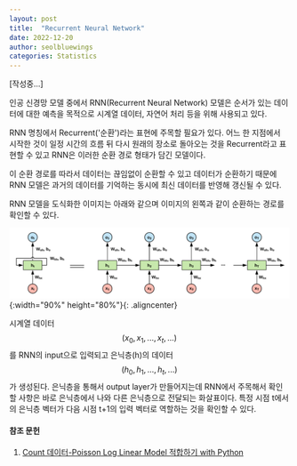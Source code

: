 ```yaml
---
layout: post
title:  "Recurrent Neural Network"
date: 2022-12-20
author: seolbluewings
categories: Statistics
---
```


[작성중...]

인공 신경망 모델 중에서 RNN(Recurrent Neural Network) 모델은 순서가 있는 데이터에 대한 예측을 목적으로 시계열 데이터, 자연어 처리 등을 위해 사용되고 있다.

RNN 명칭에서 Recurrent('순환')라는 표현에 주목할 필요가 있다. 어느 한 지점에서 시작한 것이 일정 시간의 흐름 뒤 다시 원래의 장소로 돌아오는 것을 Recurrent라고 표현할 수 있고 RNN은 이러한 순환 경로 형태가 담긴 모델이다.

이 순환 경로를 따라서 데이터는 끊임없이 순환할 수 있고 데이터가 순환하기 때문에 RNN 모델은 과거의 데이터를 기억하는 동시에 최신 데이터를 반영해 갱신될 수 있다.

RNN 모델을 도식화한 이미지는 아래와 같으며 이미지의 왼쪽과 같이 순환하는 경로를 확인할 수 있다.

![RNN](https://github.com/seolbluewings/seolbluewings.github.io/blob/master/assets/rnn_1.png?raw=true){:width="90%" height="80%"}{: .aligncenter}

시계열 데이터 $$(x_{0},x_{1},...,x_{t},...)$$를 RNN의 input으로 입력되고 은닉층(h)의 데이터 $$(h_{0},h_{1},...,h_{t},...)$$가 생성된다. 은닉층을 통해서 output layer가 만들어지는데 RNN에서 주목해서 확인할 사항은 바로 은닉층에서 나와 다른 은닉층으로 전달되는 화살표이다. 특정 시점 t에서의 은닉층 벡터가 다음 시점 t+1의 입력 벡터로 역할하는 것을 확인할 수 있다.








#### 참조 문헌
1. [Count 데이터-Poisson Log Linear Model 적합하기 with Python](https://zephyrus1111.tistory.com/88) <br>

